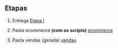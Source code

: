 ## Etapas

1. Entrega
[Etapa I](etapa-1/entrega.md)

2. Pasta ecommerce **(com os scripts)**
[ecommerce](etapa-1/ecommerce/)

3. Pasta vendas (gerada)
[vendas](etapa-1/ecommerce/vendas/)